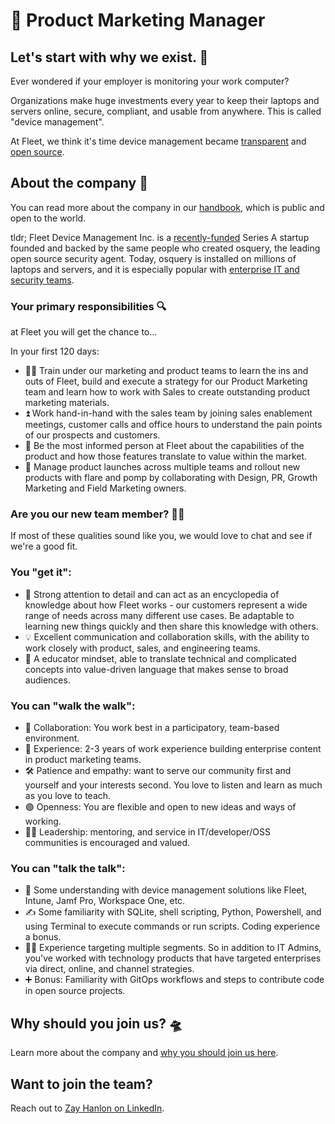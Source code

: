 # 🐋 Product Marketing Manager

## Let's start with why we exist. 📡

Ever wondered if your employer is monitoring your work computer?

Organizations make huge investments every year to keep their laptops and servers online, secure, compliant, and usable from anywhere. This is called "device management".

At Fleet, we think it's time device management became [transparent](https://fleetdm.com/transparency) and [open source](https://fleetdm.com/handbook/company#open-source).


## About the company 🌈

You can read more about the company in our [handbook](https://fleetdm.com/handbook/company), which is public and open to the world.

tldr; Fleet Device Management Inc. is a [recently-funded](https://techcrunch.com/2022/04/28/fleet-nabs-20m-to-enable-enterprises-to-manage-their-devices/) Series A startup founded and backed by the same people who created osquery, the leading open source security agent. Today, osquery is installed on millions of laptops and servers, and it is especially popular with [enterprise IT and security teams](https://www.linuxfoundation.org/press/press-release/the-linux-foundation-announces-intent-to-form-new-foundation-to-support-osquery-community).


### Your primary responsibilities 🔍

at Fleet you will get the chance to…

In your first 120 days:
- 🏋🏻 Train under our marketing and product teams to learn the ins and outs of Fleet, build and execute a strategy for our Product Marketing team and learn how to work with Sales to create outstanding product marketing materials. 
- ⏫ Work hand-in-hand with the sales team by joining sales enablement meetings, customer calls and office hours to understand the pain points of our prospects and customers.
- 🥇 Be the most informed person at Fleet about the capabilities of the product and how those features translate to value within the market. 
- 🚀 Manage product launches across multiple teams and rollout new products with flare and pomp by collaborating with Design, PR, Growth Marketing and Field Marketing owners.


### Are you our new team member? 🧑‍🚀

If most of these qualities sound like you, we would love to chat and see if we're a good fit.

### You "get it":

- 🎯 Strong attention to detail and can act as an encyclopedia of knowledge about how Fleet works - our customers represent a wide range of needs across many different use cases. Be adaptable to learning new things quickly and then share this knowledge with others.
- 💡 Excellent communication and collaboration skills, with the ability to work closely with product, sales, and engineering teams.
- 👥 A educator mindset, able to translate technical and complicated concepts into value-driven language that makes sense to broad audiences.

### You can "walk the walk":

- 🤝 Collaboration: You work best in a participatory, team-based environment.
- 🦉 Experience: 2-3 years of work experience building enterprise content in product marketing teams. 
- 🛠️ Patience and empathy: want to serve our community first and yourself and your interests second. You love to listen and learn as much as you love to teach.
- 🟣 Openness: You are flexible and open to new ideas and ways of working.
- 🧑‍✈️ Leadership: mentoring, and service in IT/developer/OSS communities is encouraged and valued.


### You can "talk the talk":

- 💭 Some understanding with device management solutions like Fleet, Intune, Jamf Pro, Workspace One, etc.
- ✍️ Some familiarity with SQLite, shell scripting, Python, Powershell, and using Terminal to execute commands or run scripts. Coding experience a bonus.
- 🧑‍🔬 Experience targeting multiple segments. So in addition to IT Admins, you've worked with technology products that have targeted enterprises via direct, online, and channel strategies.
- ➕ Bonus: Familiarity with GitOps workflows and steps to contribute code in open source projects.

## Why should you join us? 🛸

Learn more about the company and [why you should join us here](https://fleetdm.com/handbook/company#is-it-any-good).


## Want to join the team?

Reach out to [Zay Hanlon on LinkedIn](https://www.linkedin.com/search/results/all/?fetchDeterministicClustersOnly=true&heroEntityKey=urn%3Ali%3Afsd_profile%3AACoAABdNskUBL9B2WntdslOsPDZ96RPvZgfMofc&keywords=zay%20hanlon&origin=RICH_QUERY_SUGGESTION&position=0&searchId=0308a00d-1154-483b-8c71-69c6abbc9299&sid=5i7).

<meta name="maintainedBy" value="mikermcneil">
<meta name="title" value="🐋 Customer Support Engineer">
